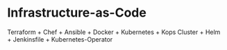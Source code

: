# Infrastructure-as-Code
Terraform + Chef + Ansible + Docker + Kubernetes + Kops Cluster + Helm + Jenkinsfile + Kubernetes-Operator
